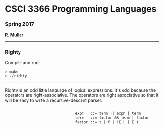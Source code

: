# CSCI 3366 Programming Languages

### Spring 2017

**R. Muller**

------

### Righty

Compile and run:

```bash
> make
> ./righty
```

------

Righty is an odd little language of logical expressions. It's odd because the operators are right-associative. The operators are right associative so that it will be easy to write a recursive-descent parser.

```

                                expr   ::= term || expr | term
                                term   ::= factor && term | factor
                                factor ::= t | f | !E | ( E )

```

